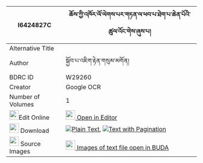 |I6424827C|ཆོས་ཀྱི་འཁོར་ལོ་ལེགས་པར་གཏན་ལ་ཕབ་པ་ཐེག་པ་ཆེན་པོའི་ཚུལ་འོང་གེས་ཞུས་པ། 
| --- | --- 
|Alternative Title |
|Author| སྐྱོབ་པ་འཇིག་རྟེན་གསུམ་མགོན།
|BDRC ID | W29260
|Creator | Google OCR
|Number of Volumes| 1
|<img width="25" src="https://img.icons8.com/color/25/000000/edit-property.png">Edit Online| [<img width="25" src="https://avatars.githubusercontent.com/u/45091458?s=200&v=4"> Open in Editor](http://editor.openpecha.org/I6424827C)
|<img width="25" src="https://img.icons8.com/fluent/48/000000/download-2.png"/>  Download | [![](https://img.icons8.com/color/20/000000/txt.png)Plain Text](https://github.com/Openpecha/I6424827C/releases/download/v1/cho_kyi_khorlo_lekpa_ra_ten_la_plain_I6424827C.zip), [![](https://img.icons8.com/color/20/000000/txt.png)Text with Pagination](https://github.com/Openpecha/I6424827C/releases/download/v1/cho_kyi_khorlo_lekpa_ra_ten_la_pages_I6424827C.zip)
|<img width="25" src="https://img.icons8.com/plasticine/100/000000/pictures-folder.png"/>  Source Images | [<img width="25" src="https://library.bdrc.io/icons/BUDA-small.svg"> Images of text file open in BUDA](https://library.bdrc.io/show/bdr:W29260)